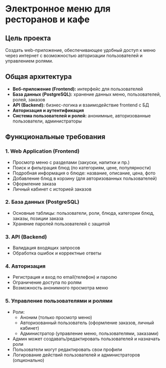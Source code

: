 # Электронное меню для ресторанов и кафе

## Цель проекта  
Создать web-приложение, обеспечивающее удобный доступ к меню через интернет с возможностью авторизации пользователей и управлением ролями.

## Общая архитектура  
- **Веб-приложение (Frontend):** интерфейс для пользователей  
- **База данных (PostgreSQL):** хранение данных меню, пользователей, ролей, заказов  
- **API (Backend):** бизнес-логика и взаимодействие frontend с БД  
- **Авторизация и аутентификация**  
- **Система пользователей и ролей:** анонимные, авторизованные пользователи, администраторы  

## Функциональные требования

### 1. Web Application (Frontend)  
- Просмотр меню с разделами (закуски, напитки и пр.)  
- Поиск и фильтрация блюд (по категориям, цене, популярности)  
- Подробная информация о блюде: название, описание, цена, фото  
- Добавление блюд в корзину (для авторизованных пользователей)  
- Оформление заказа  
- Личный кабинет с историей заказов  

### 2. База данных (PostgreSQL)  
- Основные таблицы: пользователи, роли, блюда, категории блюд, заказы, позиции заказа  
- Хранение паролей пользователей с защитой  

### 3. API (Backend)  
- Валидация входящих запросов  
- Обработка ошибок и корректные ответы  

### 4. Авторизация  
- Регистрация и вход по email(телефон) и паролю  
- Ограничение доступа по ролям  
- Возможность анонимного просмотра меню  

### 5. Управление пользователями и ролями  
- Роли:  
  - Аноним (только просмотр меню)  
  - Авторизованный пользователь (оформление заказов, личный кабинет)  
  - Администратор (управление меню, пользователями, заказами)  
- Админ может создавать/редактировать пользователей и назначать роли  
- Пользователи могут редактировать свои профили  
- Логирование действий пользователей и администраторов (опционально)  
